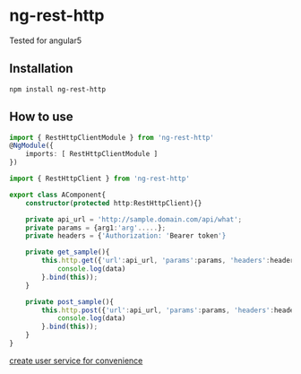 # ng-rest-http

Tested for angular5

## Installation
```
npm install ng-rest-http
```

## How to use
``` app.module.ts
import { RestHttpClientModule } from 'ng-rest-http'
@NgModule({
    imports: [ RestHttpClientModule ]
})

```

``` app.componet.ts
import { RestHttpClient } from 'ng-rest-http'

export class AComponent{
    constructor(protected http:RestHttpClient){}

    private api_url = 'http://sample.domain.com/api/what';
    private params = {arg1:'arg'.....};
    private headers = {'Authorization: 'Bearer token'}

    private get_sample(){
        this.http.get({'url':api_url, 'params':params, 'headers':headers}, function(data){
            console.log(data)
        }.bind(this));
    }

    private post_sample(){
        this.http.post({'url':api_url, 'params':params, 'headers':headers}, function(data){
            console.log(data)
        }.bind(this));
    }
}
```

[create user service for convenience](doc/create-new-service.md)
